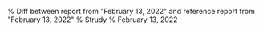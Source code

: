 % Diff between report from "February 13, 2022" and reference report from "February 13, 2022"
% Strudy
% February 13, 2022



